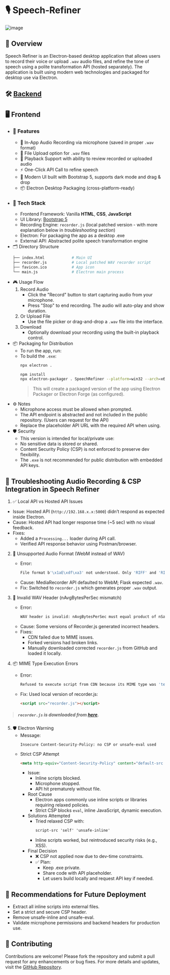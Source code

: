 # 🎙️ Speech-Refiner

![image](https://github.com/user-attachments/assets/82a46653-ac8c-49bd-9c26-27aafba944cc)

## 📌 Overview
Speech Refiner is an Electron-based desktop application that allows users to record their voice or upload `.wav` audio files, and refine the tone of speech using a polite transformation API (hosted separately). The application is built using modern web technologies and packaged for desktop use via Electron.

## 🛠️ [Backend](https://tuhindutta.github.io/Politeness-Engine-API-Backend/)

## 🖥️ Frontend
  - ### 🚀 Features
    - 🎤 In-App Audio Recording via microphone (saved in proper `.wav` format)
    - 📁 File Upload option for `.wav` files
    - 🔁 Playback Support with ability to review recorded or uploaded audio
    - ⚡ One-Click API Call to refine speech
    - 🌙 Modern UI built with Bootstrap 5, supports dark mode and drag & drop
    - 📦 Electron Desktop Packaging (cross-platform-ready)   
  - ### 🧩 Tech Stack
    - Frontend Framework: Vanilla **HTML**, **CSS**, **JavaScript**
    - UI Library: [Bootstrap 5](https://getbootstrap.com/)
    - Recording Engine: `recorder.js` (local patched version - with more explanation below in *troubleshooting section*)
    - Electron: For packaging the app as a desktop .exe
    - External API: Abstracted polite speech transformation engine
  - 🗂️ Directory Structure
    ```graphql
    ├── index.html            # Main UI
    ├── recorder.js           # Local patched WAV recorder script
    ├── favicon.ico           # App icon
    └── main.js               # Electron main process
    ```
  - 🎮 Usage Flow
    1. Record Audio
       - Click the "Record" button to start capturing audio from your microphone.
       - Press "Stop" to end recording. The audio will auto-play and show duration.
    2. Or Upload File
       - Use the file picker or drag-and-drop a `.wav` file into the interface.
    3. Download
       - Optionally download your recording using the built-in playback control.
  - 📦 Packaging for Distribution
    - To run the app, run:
    - To build the `.exe`:
      ```bash
      npx electron .
      ```
      ```bash
      npm install
      npx electron-packager . SpeechRefiner --platform=win32 --arch=x64 --icon=favicon.ico --overwrite
      ```
      > This will create a packaged version of the app using Electron Packager or Electron Forge (as configured).
  - ⚙️ Notes
    - Microphone access must be allowed when prompted.
    - The API endpoint is abstracted and not included in the public repository. (Users can request for the API)
    - Replace the placeholder API URL with the required API when using.
  - 🛡️ Security
    - This version is intended for local/private use:
    - No sensitive data is stored or shared.
    - Content Security Policy (CSP) is not enforced to preserve dev flexibility.
    - The `.exe` is not recommended for public distribution with embedded API keys.

## 📄 Troubleshooting Audio Recording & CSP Integration in Speech Refiner
1. ✅ Local API vs Hosted API Issues
  - Issue: Hosted API (`http://192.168.x.x:5000`) didn’t respond as expected inside Electron.
  - Cause: Hosted API had longer response time (~5 sec) with no visual feedback.
  - Fixes:
      - Added a `Processing...` loader during API call.
      - Verified API response behavior using Postman/browser.
   
2. 🚫 Unsupported Audio Format (WebM instead of WAV)
   - Error:
     ```bash
     File format b'\x1aE\xdf\xa3' not understood. Only 'RIFF' and 'RIFX' supported.
     ```
   - Cause: MediaRecorder API defaulted to WebM; Flask expected `.wav`.
   - Fix: Switched to `recorder.js` which generates proper `.wav` output.

3. 📛 Invalid WAV Header (nAvgBytesPerSec mismatch)
   - Error:
     ```bash
     WAV header is invalid: nAvgBytesPerSec must equal product of nSamplesPerSec and nBlockAlign
     ```
   - Cause: Some versions of Recorder.js generated incorrect headers.
   - Fixes:
       - CDN failed due to MIME issues.
       - Forked versions had broken links.
       - Manually downloaded corrected `recorder.js` from GitHub and loaded it locally.
    
4. 📦 MIME Type Execution Errors
   - Error:
     ```bash
     Refused to execute script from CDN because its MIME type was 'text/plain'
     ```
   - Fix: Used local version of recorder.js:
     ```html
     <script src="recorder.js"></script>
     ```

  > ##### `recorder.js` is downloaded from [here](https://raw.githubusercontent.com/sophister/recorderjs-ex/master/dist/recorder.js).

5. 🛡️ Electron Warning
   - Message:
     ```console
     Insecure Content-Security-Policy: no CSP or unsafe-eval used
     ```
   - Strict CSP Attempt
     ```html
     <meta http-equiv="Content-Security-Policy" content="default-src 'self'; script-src 'self'; connect-src http://192.168.x.x:5000;">
     ```
     - Issue:
       - Inline scripts blocked.
       - Microphone stopped.
       - API hit prematurely without file.
     - Root Cause
       - Electron apps commonly use inline scripts or libraries requiring relaxed policies.
       - Strict CSP blocks `eval`, inline JavaScript, dynamic execution.
     - Solutions Attempted
       - Tried relaxed CSP with:
         ```html
         script-src 'self' 'unsafe-inline'
         ```
       - Inline scripts worked, but reintroduced security risks (e.g., XSS).
     - Final Decision
       - ❌ CSP not applied now due to dev-time constraints.
       - ✅ Plan:
         - Keep .exe private.
         - Share code with API placeholder.
         - Let users build locally and request API key if needed.

## 🧭 Recommendations for Future Deployment
- Extract all inline scripts into external files.
- Set a strict and secure CSP header.
- Remove unsafe-inline and unsafe-eval.
- Validate microphone permissions and backend headers for production use.

## 🤝 Contributing
Contributions are welcome! Please fork the repository and submit a pull request for any enhancements or bug fixes. For more details and updates, visit the [GitHub Repository](https://github.com/tuhindutta/Speech-Refiner).
